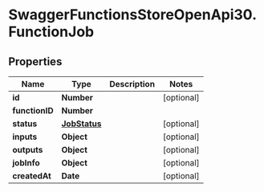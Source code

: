 # SwaggerFunctionsStoreOpenApi30.FunctionJob

## Properties

Name | Type | Description | Notes
------------ | ------------- | ------------- | -------------
**id** | **Number** |  | [optional] 
**functionID** | **Number** |  | 
**status** | [**JobStatus**](JobStatus.md) |  | [optional] 
**inputs** | **Object** |  | [optional] 
**outputs** | **Object** |  | [optional] 
**jobInfo** | **Object** |  | [optional] 
**createdAt** | **Date** |  | [optional] 


